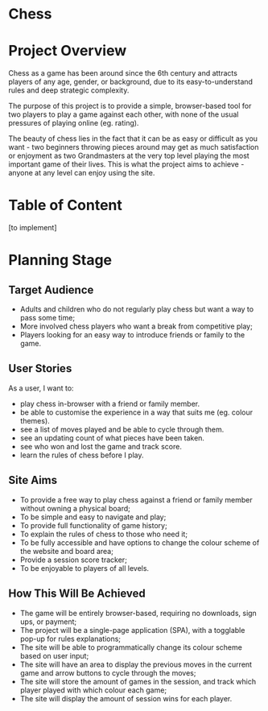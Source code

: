 # Chess

# Project Overview

Chess as a game has been around since the 6th century and attracts players of any age, gender, or background, due to its easy-to-understand rules and deep strategic complexity.  

The purpose of this project is to provide a simple, browser-based tool for two players to play a game against each other, with none of the usual pressures of playing online (eg. rating).  

The beauty of chess lies in the fact that it can be as easy or difficult as you want - two beginners throwing pieces around may get as much satisfaction or enjoyment as two Grandmasters at the very top level playing the most important game of their lives. This is what the project aims to achieve - anyone at any level can enjoy using the site.

# Table of Content

[to implement]

# Planning Stage

## Target Audience

- Adults and children who do not regularly play chess but want a way to pass some time;
- More involved chess players who want a break from competitive play;
- Players looking for an easy way to introduce friends or family to the game.

## User Stories

As a user, I want to:

- play chess in-browser with a friend or family member.
- be able to customise the experience in a way that suits me (eg. colour themes).
- see a list of moves played and be able to cycle through them.
- see an updating count of what pieces have been taken.
- see who won and lost the game and track score.
- learn the rules of chess before I play.

## Site Aims

- To provide a free way to play chess against a friend or family member without owning a physical board;
- To be simple and easy to navigate and play;
- To provide full functionality of game history;
- To explain the rules of chess to those who need it;
- To be fully accessible and have options to change the colour scheme of the website and board area;
- Provide a session score tracker;
- To be enjoyable to players of all levels.

## How This Will Be Achieved

- The game will be entirely browser-based, requiring no downloads, sign ups, or payment;
- The project will be a single-page application (SPA), with a togglable pop-up for rules explanations;
- The site will be able to programmatically change its colour scheme based on user input;
- The site will have an area to display the previous moves in the current game and arrow buttons to cycle through the moves;
- The site will store the amount of games in the session, and track which player played with which colour each game;
- The site will display the amount of session wins for each player.